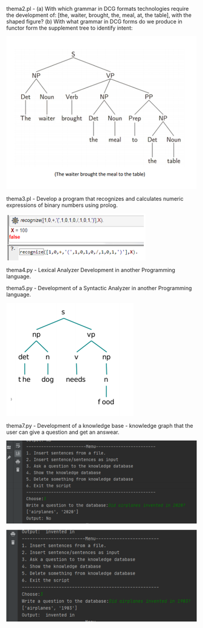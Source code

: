 thema2.pl - (a) With which grammar in DCG formats technologies require the development of: [the,
waiter, brought, the, meal, at, the table], with the shaped figure?
(b) With what grammar in DCG forms do we produce in functor form the
supplement tree to identify intent:

![](Images/Screenshot_5.png)

thema3.pl - Develop a program that recognizes and calculates numeric expressions of binary numbers using prolog.

![](Images/Screenshot_1.png)

thema4.py - Lexical Analyzer Development in another Programming language.

thema5.py - Development of a Syntactic Analyzer in another Programming language.

![](Images/Screenshot_2.png)

thema7.py -  Development of a knowledge base - knowledge graph that the user can give a question and get an answear.

![](Images/Screenshot_3.png)

![](Images/Screenshot_4.png)
